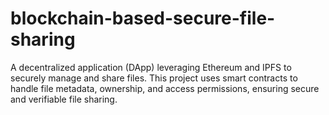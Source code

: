 # blockchain-based-secure-file-sharing
 A decentralized application (DApp) leveraging Ethereum and IPFS to securely manage and share files. This project uses smart contracts to handle file metadata, ownership, and access permissions, ensuring secure and verifiable file sharing.
